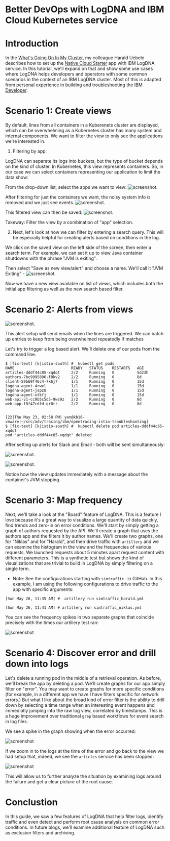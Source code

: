 # Better DevOps with LogDNA and IBM Cloud Kubernetes service

# Introduction
	

In the [What's Going On In My Cluster](https://haralduebele.blog/2019/04/08/whats-going-on-in-my-cluster/), my colleague Harald Uebele describes how to set up
the [Native Cloud Starter](https://github.com/nheidloff/cloud-native-starter) app with IBM LogDNA service. In this tutorial, we'll expand on that and show some use cases where LogDNA helps
developers and operators with some common scenarios in the context of an IBM LogDNA cluster. Most of this is adapted from personal
experience in building and troubleshooting the [IBM Developer](https://developer.ibm.com/blogs/introducing-the-ibm-developer-mobile-app/). 

# Scenario 1: Create views


By default, lines from all containers in a Kuberenets cluster are displayed, which can be overwhelming as a Kubernetes cluster has many system and internal components. We want to filter
the view to only see the applications we're interested in.

1. Filtering by app. 

LogDNA can separate its logs into buckets, but the type of bucket depends on the kind of cluster. In Kubernetes, this view represents containers. So, in our case we can select containers representing our application to limit the data show:

From the drop-down list, select the apps we want to view: ![screenshot](logdna_screenshots/no-filter.png).

After filtering for just the containers we want, the noisy system info is removed and we just see events.
![screenshot](logdna_screenshots/filter-app.png).

This filtered view can then be saved: ![screenshot](logdna_screenshots/new-view.png). 

Takeway: Filter the view by a combination of "app" selection.


2. Next, let's look at how we can filter by entering a search query. This will be especially helpful for creating alerts based on conditions in the log.

We click on the saved view on the left side of the screen, then enter a search term.  For example, we can set it up to view Java container shutdowns with the phrase "JVM is exiting".

Then select "Save as new view/alert" and choose a name. We'll call it "JVM Exiting" - ![screenshot](logdna_screenshots/jvm-exiting.png).

Now we have a new view available on list of views, which includes both the initial app filtering as well as the new search based filter. 

# Scenario 2: Alerts from views 

![screenshot](logdna_screenshots/alert-setup.png).

This alert setup will send emails when the lines are triggered. We can batch up entries to keep from being overwhelmed repeatedly if matches 

Let's try to trigger a log based alert. We'll delete one of our pods from the command line.


```
$ [fix-text] [k|istio-south] #  kubectl get pods
NAME                         READY   STATUS    RESTARTS   AGE
articles-dddf44c85-xqdqt     2/2     Running   0          5d23h
authors-7bc9995896-f8kv2     2/2     Running   0          8d
client-59b69f46c4-7k6j7      1/1     Running   0          15d
logdna-agent-4rwxl           1/1     Running   0          15d
logdna-agent-jspz8           1/1     Running   0          15d
logdna-agent-xtkfj           1/1     Running   0          15d
web-api-v1-cc9b5c5d5-9ws9z   2/2     Running   0          8d
web-app-f8f47cdfd-qr8rr      2/2     Running   0          8d


[22|Thu May 23, 02:58 PM| yan@kb16-vmware|~/src/adv/tracing/ibm/opentracing-istio-troubleshooting]
$ [fix-text] [k|istio-south] #  kubectl delete pod articles-dddf44c85-xqdqt
pod "articles-dddf44c85-xqdqt" deleted
```

After setting up alerts for Slack and Email - both will be sent simultaneously: 

![screenshot](logdna_screenshots/alert-slack.png).


![screenshot](logdna_screenshots/alert-email.png).

Notice how the view updates immediately with a message about the container's JVM stopping.

# Scenario 3: Map frequency

Next, we'll take a look at the "Board" feature of LogDNA. This is a feature I love because it's a great way to visualize
a large quantity of data quickly, find trends and zero-in on error conditions. We'll start by simply getting a graph
of authors requested by the API. We'll create a graph that uses the authors app and the filters it by author names. 
We'll create two graphs, one for "Niklas" and for "Harald", and then drive traffic with `artillery` and we can examine
the histogram in the view and the frequencies of various requests.  We launched requests about 5 minutes apart
request content with different parameters. This is a synthetic test but shows the kind of visualizations 
that are trivial to build in LogDNA by simply filtering on a single term.

* Note: See the configurations starting with `simtraffic_` in GitHub. In this example, I am using the following 
configurations to drive traffic to the app with specific arguments:

```
[Sun May 26, 11:35 AM] #  artillery run simtraffic_harald.yml 
```

```
[Sun May 26, 11:41 AM] # artillery run simtraffic_niklas.yml 
```

You can see the frequency spikes in two separate graphs that coincide precisely with the times our artillery test ran:

![screenshot](logdna_screenshots/author-freq.png)

# Scenario 4: Discover error and drill down into logs

Let's delete a running pod in the middle of a retrieval operation. As before, we'll break the app by deleting
a pod. We'll create graphs for our app simply filter on "error".  You may want to create graphs for more
specific conditions (for example, in a different app we have I have filters specific for network errors.) But what I like about
the broad kind of error filter is the ability to drill down by selecting a time range when an interesting event happens and
immediatly jumping into the raw log view, correlated by timestamps. This is a huge improvement over traditional `grep` based
workflows for event search in log files. 

We see a spike in the graph showing when the error occurred:

![screenshot](logdna_screenshots/error2.png)

If we zoom in to the logs at the time of the error and go back to the view we had setup that, indeed, we see the `articles`
service has been stopped:

![screenshot](logdna_screenshots/exit-log.png)

This will allow us to further analyze the situation by examining logs around the failure and get a clear picture of
the root cause.

# Conclustion

In this guide, we saw a few features of LogDNA that help filter logs, identify traffic and even detect and perform
root cause analysis on common error conditions. In future blogs, we'll examine additional feature of LogDNA
such as exclusion filters and archiving.

